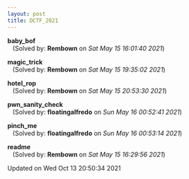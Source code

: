 ```yaml
---
layout: post
title: DCTF_2021
---
```


<!--break-->

**baby_bof**  
&nbsp;&nbsp;&nbsp;(Solved by: **Rembown** on _Sat May 15 16:01:40 2021_)  
  
**magic_trick**  
&nbsp;&nbsp;&nbsp;(Solved by: **Rembown** on _Sat May 15 19:35:02 2021_)  
  
**hotel_rop**  
&nbsp;&nbsp;&nbsp;(Solved by: **Rembown** on _Sat May 15 20:53:30 2021_)  
  
**pwn_sanity_check**  
&nbsp;&nbsp;&nbsp;(Solved by: **floatingalfredo** on _Sun May 16 00:52:41 2021_)  
  
**pinch_me**  
&nbsp;&nbsp;&nbsp;(Solved by: **floatingalfredo** on _Sun May 16 00:53:14 2021_)  
  
**readme**  
&nbsp;&nbsp;&nbsp;(Solved by: **Rembown** on _Sat May 15 16:29:56 2021_)  
  


Updated on Wed Oct 13 20:50:34 2021
